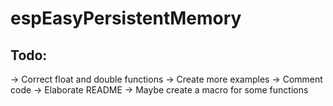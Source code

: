 # espEasyPersistentMemory

## Todo:
-> Correct float and double functions
-> Create more examples
-> Comment code
-> Elaborate README
-> Maybe create a macro for some functions


